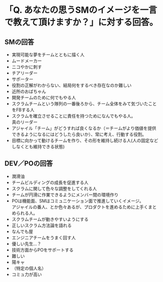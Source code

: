 # 「Q. あなたの思うSMのイメージを一言で教えて頂けますか？」に対する回答。

## SMの回答
* 実現可能な夢をチームとともに描く人
* ムードメーカー
* ニコやかに刺す
* チアリーダー
* サポーター
* 役割の正解がわからない、結局何をするべき存在なのか難しい
* 近所のおばちゃん
* 開発チームのために何でもやる人
* スクラムチームという隊列の一番後ろから、チーム全体をみて気づいたことをFBする人
* スクラムを確⽴させることに責任を持つためになんでもやる人。
<br>真のリーダー
* アジャイル「チーム」がどうすれば良くなるか（＝チームがより価値を提供できるようになるにはどうしたら良いか）、常に考え、行動する役割。
* 目標に向かって動けるチームを作り、その形を維持し続ける人(人の固定などしなくとも維持できる状態)

## DEV／POの回答
* 潤滑油
* チームビルディングの成長を促進する人
* スクラムに関して色々な調整をしてくれる人
* チームが円滑に作業できるようにメンバー間の環境作り
* POは機能面、SMはコミュニケーション面で推進していくイメージ。
<br>アジャイルの番人、とか色々あるが、プロダクトを進めるために上手くまとめられる人。
* スクラムチームが動きやすいようにする
* 正しいスクラム方法論を語れる
* なんでも屋
* エンジニアチームをうまく回す人
* 優しい先生…？
* 技術方面からPOをサポートする
* 難しい
* 陽キャ
* （特定の個人名）
* コミュ力が高い